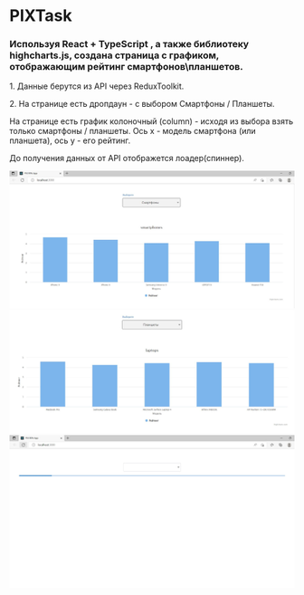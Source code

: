 # PIXTask

<h3>Используя React + TypeScript , а также библиотеку highcharts.js, создана страница с графиком, отображающим рейтинг смартфонов\планшетов.</h3>
<p></p>
<p>1. Данные берутся из API через ReduxToolkit.</p>
<p></p>
<p>2. На странице есть дропдаун - с выбором Смартфоны / Планшеты.</p>
<p></p>
<p>На странице есть график колоночный (column) - исходя из выбора взять только смартфоны / планшеты. Ось x - модель смартфона (или планшета), ось у - его рейтинг.</p>
<p></p>
<p>До получения данных от API отображется лоадер(спиннер).</p>
<p></p>
<img src='2.jpg'/>
<img src='3.jpg'/>
<img src='1.jpg'/>
